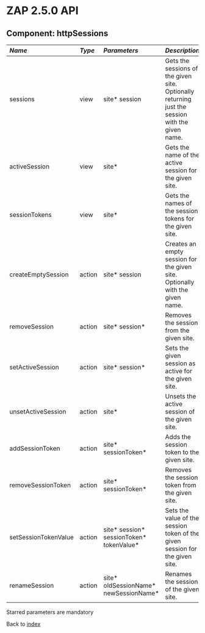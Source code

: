 # ZAP 2.5.0 API
## Component: httpSessions
| _Name_ | _Type_ | _Parameters_ | _Description_ |
|:-------|:-------|:-------------|:--------------|
| sessions| view | site* session  | Gets the sessions of the given site. Optionally returning just the session with the given name. |
| activeSession| view | site*  | Gets the name of the active session for the given site. |
| sessionTokens| view | site*  | Gets the names of the session tokens for the given site. |
| createEmptySession| action | site* session  | Creates an empty session for the given site. Optionally with the given name. |
| removeSession| action | site* session*  | Removes the session from the given site. |
| setActiveSession| action | site* session*  | Sets the given session as active for the given site. |
| unsetActiveSession| action | site*  | Unsets the active session of the given site. |
| addSessionToken| action | site* sessionToken*  | Adds the session token to the given site. |
| removeSessionToken| action | site* sessionToken*  | Removes the session token from the given site. |
| setSessionTokenValue| action | site* session* sessionToken* tokenValue*  | Sets the value of the session token of the given session for the given site. |
| renameSession| action | site* oldSessionName* newSessionName*  | Renames the session of the given site. |

Starred parameters are mandatory

Back to [index](ApiGen_Index)

